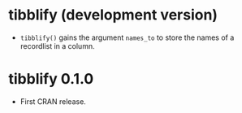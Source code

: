 # tibblify (development version)

* `tibblify()` gains the argument `names_to` to store the names of a recordlist
  in a column.

# tibblify 0.1.0

* First CRAN release.
